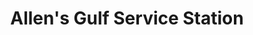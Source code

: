 ---
title: "Allen's Gulf Service Station"
url: /amarillo/allens-gulf-service-station/
shop: vacant
---
